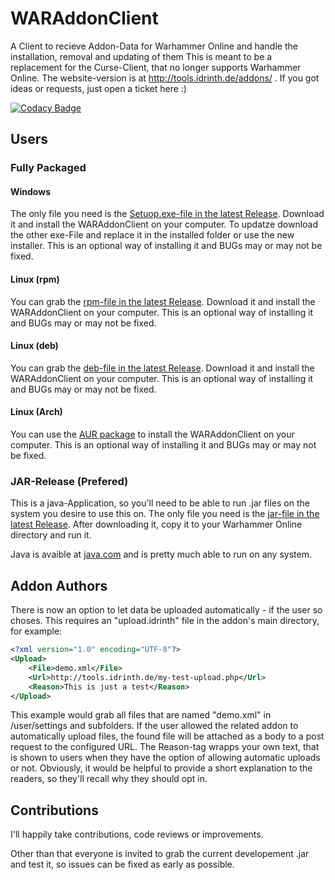 # WARAddonClient

A Client to recieve Addon-Data for Warhammer Online and handle the installation, removal and updating of them
This is meant to be a replacement for the Curse-Client, that no longer supports Warhammer Online. The website-version is at http://tools.idrinth.de/addons/ .
If you got ideas or requests, just open a ticket here :)

[![Codacy Badge](https://app.codacy.com/project/badge/Grade/14c96ab0b81b46a7921c74b83bfa61ac)](https://www.codacy.com/gh/Idrinth/WARAddonClient/dashboard?utm_source=github.com&amp;utm_medium=referral&amp;utm_content=Idrinth/WARAddonClient&amp;utm_campaign=Badge_Grade)

## Users

### Fully Packaged

#### Windows

The only file you need is the <a href="https://github.com/Idrinth/WARAddonClient/releases/latest">Setuop.exe-file in the latest Release</a>. Download it and install the WARAddonClient on your computer.
To updatze download the other exe-File and replace it in the installed folder or use the new installer.
This is an optional way of installing it and BUGs may or may not be fixed.

#### Linux (rpm)

You can grab the <a href="https://github.com/Idrinth/WARAddonClient/releases/latest">rpm-file in the latest Release</a>. Download it and install the WARAddonClient on your computer.
This is an optional way of installing it and BUGs may or may not be fixed.

#### Linux (deb)

You can grab the <a href="https://github.com/Idrinth/WARAddonClient/releases/latest">deb-file in the latest Release</a>. Download it and install the WARAddonClient on your computer.
This is an optional way of installing it and BUGs may or may not be fixed.

#### Linux (Arch)

You can use the <a href="https://aur.archlinux.org/packages/waraddonclient/">AUR package</a> to install the WARAddonClient on your computer.
This is an optional way of installing it and BUGs may or may not be fixed.

### JAR-Release (Prefered)

This is a java-Application, so you'll need to be able to run .jar files on the system you desire to use this on.
The only file you need is the <a href="https://github.com/Idrinth/WARAddonClient/releases/latest">jar-file in the latest Release</a>.
After downloading it, copy it to your Warhammer Online directory and run it.

Java is avaible at <a href="https://www.java.com" target="_blank">java.com</a> and is pretty much able to run on any system.

## Addon Authors

There is now an option to let data be uploaded automatically - if the user so choses.
This requires an "upload.idrinth" file in the addon's main directory, for example:

```xml
<?xml version="1.0" encoding="UTF-8"?>
<Upload>
	<File>demo.xml</File>
	<Url>http://tools.idrinth.de/my-test-upload.php</Url>
	<Reason>This is just a test</Reason>
</Upload>
```

This example would grab all files that are named "demo.xml" in /user/settings and subfolders.
If the user allowed the related addon to automatically upload files, the found file will be attached as a body to a post request to the configured URL.
The Reason-tag wrapps your own text, that is shown to users when they have the option of allowing automatic uploads or not.
Obviously, it would be helpful to provide a short explanation to the readers, so they'll recall why they should opt in.

## Contributions

I'll happily take contributions, code reviews or improvements.

Other than that everyone is invited to grab the current developement .jar and test it, so issues can be fixed as early as possible.
